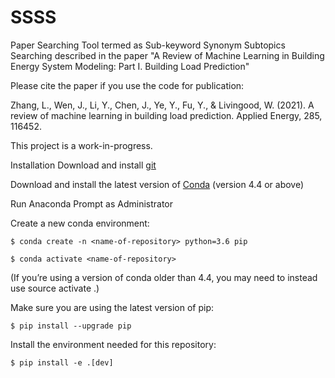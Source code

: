 # SSSS
Paper Searching Tool termed as Sub-keyword Synonym Subtopics Searching described in the paper "A Review of Machine Learning in Building Energy System Modeling: Part I. Building Load Prediction"

Please cite the paper if you use the code for publication:

Zhang, L., Wen, J., Li, Y., Chen, J., Ye, Y., Fu, Y., & Livingood, W. (2021). A review of machine learning in building load prediction. Applied Energy, 285, 116452.

This project is a work-in-progress.

Installation
Download and install [git](https://git-scm.com/download/win)

Download and install the latest version of [Conda](https://docs.conda.io/en/latest/) (version 4.4 or above)

Run Anaconda Prompt as Administrator

Create a new conda environment:

`$ conda create -n <name-of-repository> python=3.6 pip`

`$ conda activate <name-of-repository>`

(If you’re using a version of conda older than 4.4, you may need to instead use source activate <name-of-repository>.)

Make sure you are using the latest version of pip:

`$ pip install --upgrade pip`

Install the environment needed for this repository:

`$ pip install -e .[dev]`
